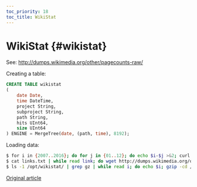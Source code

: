 ```yaml
---
toc_priority: 18
toc_title: WikiStat
---
```


# WikiStat {#wikistat}

See: http://dumps.wikimedia.org/other/pagecounts-raw/

Creating a table:

``` sql
CREATE TABLE wikistat
(
    date Date,
    time DateTime,
    project String,
    subproject String,
    path String,
    hits UInt64,
    size UInt64
) ENGINE = MergeTree(date, (path, time), 8192);
```

Loading data:

``` bash
$ for i in {2007..2016}; do for j in {01..12}; do echo $i-$j >&2; curl -sSL "http://dumps.wikimedia.org/other/pagecounts-raw/$i/$i-$j/" | grep -oE 'pagecounts-[0-9]+-[0-9]+\.gz'; done; done | sort | uniq | tee links.txt
$ cat links.txt | while read link; do wget http://dumps.wikimedia.org/other/pagecounts-raw/$(echo $link | sed -r 's/pagecounts-([0-9]{4})([0-9]{2})[0-9]{2}-[0-9]+\.gz/\1/')/$(echo $link | sed -r 's/pagecounts-([0-9]{4})([0-9]{2})[0-9]{2}-[0-9]+\.gz/\1-\2/')/$link; done
$ ls -1 /opt/wikistat/ | grep gz | while read i; do echo $i; gzip -cd /opt/wikistat/$i | ./wikistat-loader --time="$(echo -n $i | sed -r 's/pagecounts-([0-9]{4})([0-9]{2})([0-9]{2})-([0-9]{2})([0-9]{2})([0-9]{2})\.gz/\1-\2-\3 \4-00-00/')" | clickhouse-client --query="INSERT INTO wikistat FORMAT TabSeparated"; done
```
[Original article](https://clickhouse.tech/docs/en/getting_started/example_datasets/wikistat/) <!--hide-->
